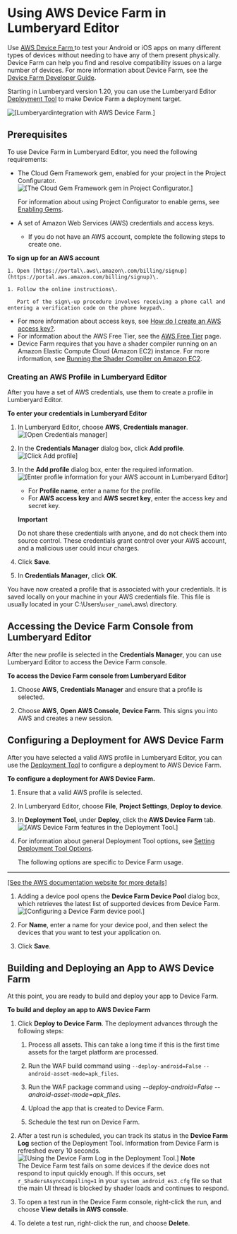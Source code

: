 # Using AWS Device Farm in Lumberyard Editor<a name="ios-android-deployment-tool-device-farm-integration"></a>

Use [AWS Device Farm ](https://aws.amazon.com/device-farm/)to test your Android or iOS apps on many different types of devices without needing to have any of them present physically\. Device Farm can help you find and resolve compatibility issues on a large number of devices\. For more information about Device Farm, see the [Device Farm Developer Guide](https://docs.aws.amazon.com/devicefarm/latest/developerguide/)\.

Starting in Lumberyard version 1\.20, you can use the Lumberyard Editor [Deployment Tool](android-game-building.md) to make Device Farm a deployment target\.

![\[Lumberyardintegration with AWS Device Farm.\]](http://docs.aws.amazon.com/lumberyard/latest/userguide/images/ios-android-deployment-tool-device-farm-integration-1.png)

## Prerequisites<a name="ios-android-deployment-tool-device-farm-integration-prerequisites"></a>

To use Device Farm in Lumberyard Editor, you need the following requirements:
+ The Cloud Gem Framework gem, enabled for your project in the Project Configurator\.  
![\[The Cloud Gem Framework gem in Project Configurator.\]](http://docs.aws.amazon.com/lumberyard/latest/userguide/images/ios-android-deployment-tool-device-farm-integration-2.png)

  For information about using Project Configurator to enable gems, see [Enabling Gems](gems-system-using-project-configurator.md)\.
+ A set of Amazon Web Services \(AWS\) credentials and access keys\.
  + If you do not have an AWS account, complete the following steps to create one\.

**To sign up for an AWS account**

    1. Open [https://portal\.aws\.amazon\.com/billing/signup](https://portal.aws.amazon.com/billing/signup)\.

    1. Follow the online instructions\.

       Part of the sign\-up procedure involves receiving a phone call and entering a verification code on the phone keypad\.
  + For more information about access keys, see [How do I create an AWS access key?](https://aws.amazon.com/premiumsupport/knowledge-center/create-access-key/)\. 
  + For information about the AWS Free Tier, see the [AWS Free Tier](https://aws.amazon.com/free/) page\.
+ Device Farm requires that you have a shader compiler running on an Amazon Elastic Compute Cloud \(Amazon EC2\) instance\. For more information, see [Running the Shader Compiler on Amazon EC2](ios-android-running-shader-compiler-amazon-EC2.md)\.

### Creating an AWS Profile in Lumberyard Editor<a name="ios-android-deployment-tool-device-farm-integration-creating-an-aws-profile-in-lumberyard-editor"></a>

After you have a set of AWS credentials, use them to create a profile in Lumberyard Editor\.

**To enter your credentials in Lumberyard Editor**

1. In Lumberyard Editor, choose **AWS**, **Credentials manager**\.  
![\[Open Credentials manager\]](http://docs.aws.amazon.com/lumberyard/latest/userguide/images/ios-android-deployment-tool-device-farm-integration-3.png)

1. In the **Credentials Manager** dialog box, click **Add profile**\.  
![\[Click Add profile\]](http://docs.aws.amazon.com/lumberyard/latest/userguide/images/ios-android-deployment-tool-device-farm-integration-4.png)

1. In the **Add profile** dialog box, enter the required information\.  
![\[Enter profile information for your AWS account in Lumberyard Editor\]](http://docs.aws.amazon.com/lumberyard/latest/userguide/images/ios-android-deployment-tool-device-farm-integration-5.png)
   + For **Profile name**, enter a name for the profile\.
   + For **AWS access key** and **AWS secret key**, enter the access key and secret key\.

   **Important**

   Do not share these credentials with anyone, and do not check them into source control\. These credentials grant control over your AWS account, and a malicious user could incur charges\.

1. Click **Save**\.

1. In **Credentials Manager**, click **OK**\.

You have now created a profile that is associated with your credentials\. It is saved locally on your machine in your AWS credentials file\. This file is usually located in your C:\\Users\\`user_name`\\\.aws\\ directory\.

## Accessing the Device Farm Console from Lumberyard Editor<a name="ios-android-deployment-tool-device-farm-integration-accessing-the-device-farm-console-from-lumberyard-editor"></a>

After the new profile is selected in the **Credentials Manager**, you can use Lumberyard Editor to access the Device Farm console\.

**To access the Device Farm console from Lumberyard Editor**

1. Choose **AWS**, **Credentials Manager** and ensure that a profile is selected\.

1. Choose **AWS**, **Open AWS Console**, **Device Farm**\. This signs you into AWS and creates a new session\.

## Configuring a Deployment for AWS Device Farm<a name="ios-android-deployment-tool-device-farm-integration-configuring-a-deployment-for-aws-device-farm"></a>

After you have selected a valid AWS profile in Lumberyard Editor, you can use the [Deployment Tool](https://docs.aws.amazon.com/lumberyard/latest/userguide/android-game-building.html) to configure a deployment to AWS Device Farm\.

**To configure a deployment for AWS Device Farm\.**

1. Ensure that a valid AWS profile is selected\.

1. In Lumberyard Editor, choose **File**, **Project Settings**, **Deploy to device**\.

1. In **Deployment Tool**, under **Deploy**, click the **AWS Device Farm** tab\.  
![\[AWS Device Farm features in the Deployment Tool.\]](http://docs.aws.amazon.com/lumberyard/latest/userguide/images/ios-android-deployment-tool-device-farm-integration-6.png)

1. For information about general Deployment Tool options, see [Setting Deployment Tool Options](android-game-building.md#android-game-building-deployment-tool-options)\.

   The following options are specific to Device Farm usage\.  
****    
[\[See the AWS documentation website for more details\]](http://docs.aws.amazon.com/lumberyard/latest/userguide/ios-android-deployment-tool-device-farm-integration.html)

1. Adding a device pool opens the **Device Farm Device Pool** dialog box, which retrieves the latest list of supported devices from Device Farm\.  
![\[Configuring a Device Farm device pool.\]](http://docs.aws.amazon.com/lumberyard/latest/userguide/images/ios-android-deployment-tool-device-farm-integration-7.png)

1. For **Name**, enter a name for your device pool, and then select the devices that you want to test your application on\.

1. Click **Save**\.

## Building and Deploying an App to AWS Device Farm<a name="ios-android-deployment-tool-device-farm-integration-building-and-deploying-an-app-to-aws-device-farm"></a>

At this point, you are ready to build and deploy your app to Device Farm\.

**To build and deploy an app to AWS Device Farm**

1. Click **Deploy to Device Farm**\. The deployment advances through the following steps:

   1. Process all assets\. This can take a long time if this is the first time assets for the target platform are processed\.

   1. Run the WAF build command using `--deploy-android=False` `--android-asset-mode=apk_files`\.

   1. Run the WAF package command using *\-\-deploy\-android=False \-\-android\-asset\-mode=apk\_files*\.

   1. Upload the app that is created to Device Farm\.

   1. Schedule the test run on Device Farm\.

1. After a test run is scheduled, you can track its status in the **Device Farm Log** section of the Deployment Tool\. Information from Device Farm is refreshed every 10 seconds\.  
![\[Using the Device Farm Log in the Deployment Tool.\]](http://docs.aws.amazon.com/lumberyard/latest/userguide/images/ios-android-deployment-tool-device-farm-integration-8.png)
**Note**  
The Device Farm test fails on some devices if the device does not respond to input quickly enough\. If this occurs, set `r_ShadersAsyncCompiling=1` in your `system_android_es3.cfg` file so that the main UI thread is blocked by shader loads and continues to respond\.

1. To open a test run in the Device Farm console, right\-click the run, and choose **View details in AWS console**\.

1. To delete a test run, right\-click the run, and choose **Delete**\.